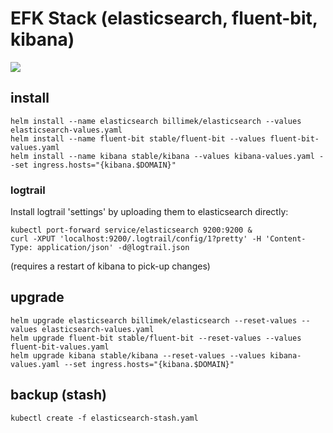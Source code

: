 # EFK Stack (elasticsearch, fluent-bit, kibana)

![](https://i.imgur.com/HiHZpMa.png)

## install

```shell
helm install --name elasticsearch billimek/elasticsearch --values elasticsearch-values.yaml
helm install --name fluent-bit stable/fluent-bit --values fluent-bit-values.yaml
helm install --name kibana stable/kibana --values kibana-values.yaml --set ingress.hosts="{kibana.$DOMAIN}"
```

### logtrail

Install logtrail 'settings' by uploading them to elasticsearch directly:

```shell
kubectl port-forward service/elasticsearch 9200:9200 &
curl -XPUT 'localhost:9200/.logtrail/config/1?pretty' -H 'Content-Type: application/json' -d@logtrail.json
```

(requires a restart of kibana to pick-up changes)

## upgrade

```shell
helm upgrade elasticsearch billimek/elasticsearch --reset-values --values elasticsearch-values.yaml
helm upgrade fluent-bit stable/fluent-bit --reset-values --values fluent-bit-values.yaml
helm upgrade kibana stable/kibana --reset-values --values kibana-values.yaml --set ingress.hosts="{kibana.$DOMAIN}"
```

## backup (stash)

```shell
kubectl create -f elasticsearch-stash.yaml
```
